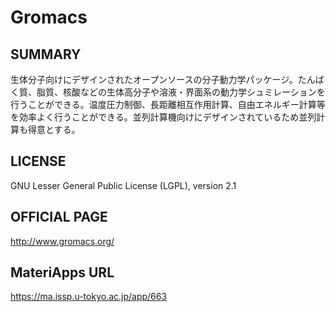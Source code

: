 # Gromacs 

## SUMMARY 

 生体分子向けにデザインされたオープンソースの分子動力学パッケージ。たんばく質、脂質、核酸などの生体高分子や溶液・界面系の動力学シュミレーションを行うことができる。温度圧力制御、長距離相互作用計算、自由エネルギー計算等を効率よく行うことができる。並列計算機向けにデザインされているため並列計算も得意とする。

## LICENSE 

 GNU Lesser General Public License (LGPL), version 2.1

## OFFICIAL PAGE 

 http://www.gromacs.org/

## MateriApps URL 

 https://ma.issp.u-tokyo.ac.jp/app/663

